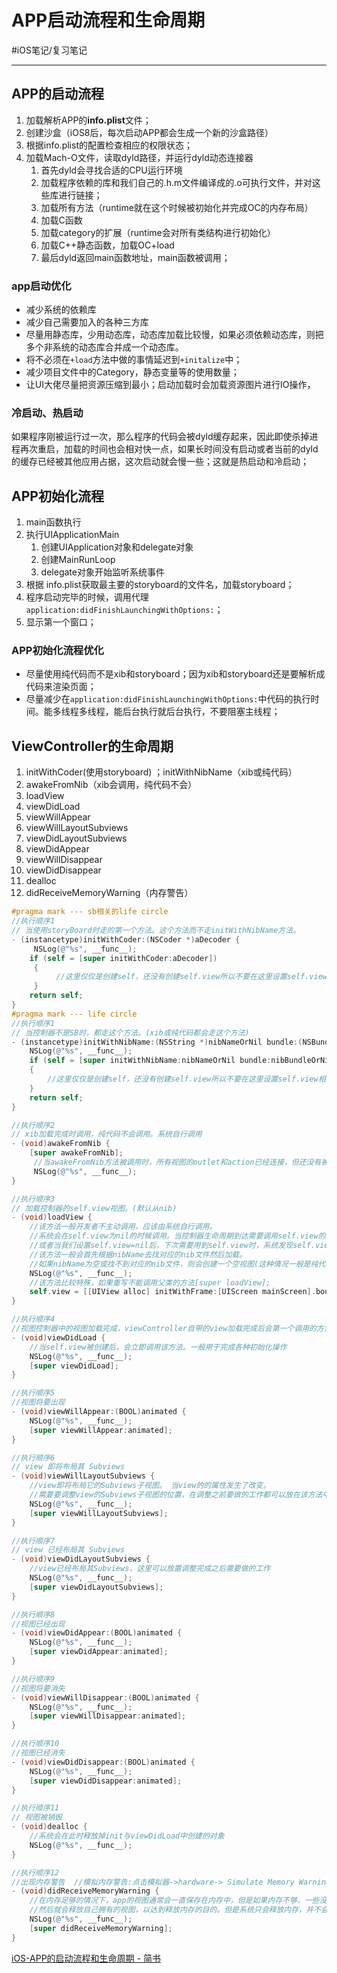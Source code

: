 # APP启动流程和生命周期
#iOS笔记/复习笔记
- - - -
## APP的启动流程
1. 加载解析APP的**info.plist**文件；
2. 创建沙盒（iOS8后，每次启动APP都会生成一个新的沙盒路径）
3. 根据info.plist的配置检查相应的权限状态；
4. 加载Mach-O文件，读取dyld路径，并运行dyld动态连接器
	1. 首先dyld会寻找合适的CPU运行环境
	2. 加载程序依赖的库和我们自己的.h.m文件编译成的.o可执行文件，并对这些库进行链接；
	3. 加载所有方法（runtime就在这个时候被初始化并完成OC的内存布局）
	4. 加载C函数
	5. 加载category的扩展（runtime会对所有类结构进行初始化）
	6. 加载C++静态函数，加载OC+load
	7. 最后dyld返回main函数地址，main函数被调用；

### app启动优化
* 减少系统的依赖库
* 减少自己需要加入的各种三方库
* 尽量用静态库，少用动态库，动态库加载比较慢，如果必须依赖动态库，则把多个非系统的动态库合并成一个动态库。
* 将不必须在`+load`方法中做的事情延迟到`+initalize`中；
* 减少项目文件中的Category，静态变量等的使用数量；
* 让UI大佬尽量把资源压缩到最小；启动加载时会加载资源图片进行IO操作，

### 冷启动、热启动
如果程序刚被运行过一次，那么程序的代码会被dyld缓存起来，因此即使杀掉进程再次重启，加载的时间也会相对快一点，如果长时间没有启动或者当前的dyld的缓存已经被其他应用占据，这次启动就会慢一些；这就是热启动和冷启动；

## APP初始化流程
1. main函数执行
2. 执行UIApplicationMain
	1. 创建UIApplication对象和delegate对象
	2. 创建MainRunLoop
	3. delegate对象开始监听系统事件
3. 根据 info.plist获取最主要的storyboard的文件名，加载storyboard；
4. 程序启动完毕的时候，调用代理`application:didFinishLaunchingWithOptions:`；
5. 显示第一个窗口；

### APP初始化流程优化
* 尽量使用纯代码而不是xib和storyboard；因为xib和storyboard还是要解析成代码来渲染页面；
* 尽量减少在`application:didFinishLaunchingWithOptions:`中代码的执行时间。能多线程多线程，能后台执行就后台执行，不要阻塞主线程；

## ViewController的生命周期
1. initWithCoder(使用storyboard) ；initWithNibName（xib或纯代码）
2. awakeFromNib（xib会调用，纯代码不会）
3. loadView
4. viewDidLoad
5. viewWillAppear
6. viewWillLayoutSubviews
7. viewDidLayoutSubviews
8. viewDidAppear
9. viewWillDisappear
10. viewDidDisappear
11. dealloc
12. didReceiveMemoryWarning（内存警告）
```objectivec
#pragma mark --- sb相关的life circle
//执行顺序1
// 当使用storyBoard时走的第一个方法。这个方法而不走initWithNibName方法。
- (instancetype)initWithCoder:(NSCoder *)aDecoder {
     NSLog(@"%s", __func__);
    if (self = [super initWithCoder:aDecoder])
     {
          //这里仅仅是创建self，还没有创建self.view所以不要在这里设置self.view相关操作
     }
    return self;
}
#pragma mark --- life circle
//执行顺序1
// 当控制器不是SB时，都走这个方法。(xib或纯代码都会走这个方法)
- (instancetype)initWithNibName:(NSString *)nibNameOrNil bundle:(NSBundle *)nibBundleOrNil {
    NSLog(@"%s", __func__);
    if (self = [super initWithNibName:nibNameOrNil bundle:nibBundleOrNil]) 
    {
        //这里仅仅是创建self，还没有创建self.view所以不要在这里设置self.view相关操作
    }
    return self;
}

//执行顺序2
// xib加载完成时调用，纯代码不会调用。系统自行调用
- (void)awakeFromNib {
    [super awakeFromNib];
     //当awakeFromNib方法被调用时，所有视图的outlet和action已经连接，但还没有被确定。
     NSLog(@"%s", __func__);
}

//执行顺序3
// 加载控制器的self.view视图。(默认从nib)
- (void)loadView {
    //该方法一般开发者不主动调用，应该由系统自行调用。
    //系统会在self.view为nil的时候调用。当控制器生命周期到达需要调用self.view的时候会自行调用。
    //或者当我们设置self.view=nil后，下次需要用到self.view时，系统发现self.view为nil，则会调用该方法。
    //该方法一般会首先根据nibName去找对应的nib文件然后加载。
    //如果nibName为空或找不到对应的nib文件，则会创建一个空视图(这种情况一般是纯代码)
    NSLog(@"%s", __func__);
    //该方法比较特殊，如果重写不能调用父类的方法[super loadView];
    self.view = [[UIView alloc] initWithFrame:[UIScreen mainScreen].bounds];
}

//执行顺序4
//视图控制器中的视图加载完成，viewController自带的view加载完成后会第一个调用的方法
- (void)viewDidLoad {
    //当self.view被创建后，会立即调用该方法。一般用于完成各种初始化操作
    NSLog(@"%s", __func__);
    [super viewDidLoad];
}

//执行顺序5
//视图将要出现
- (void)viewWillAppear:(BOOL)animated {
    NSLog(@"%s", __func__);
    [super viewWillAppear:animated];
}

//执行顺序6
// view 即将布局其 Subviews
- (void)viewWillLayoutSubviews {
    //view即将布局它的Subviews子视图。 当view的的属性发生了改变。
    //需要要调整view的Subviews子视图的位置，在调整之前要做的工作都可以放在该方法中实现
    NSLog(@"%s", __func__);
    [super viewWillLayoutSubviews];
}

//执行顺序7
// view 已经布局其 Subviews
- (void)viewDidLayoutSubviews {
    //view已经布局其Subviews，这里可以放置调整完成之后需要做的工作
    NSLog(@"%s", __func__);
    [super viewDidLayoutSubviews];
}

//执行顺序8
//视图已经出现
- (void)viewDidAppear:(BOOL)animated {
    NSLog(@"%s", __func__);
    [super viewDidAppear:animated];
}

//执行顺序9
//视图将要消失
- (void)viewWillDisappear:(BOOL)animated {
    NSLog(@"%s", __func__);
    [super viewWillDisappear:animated];
}

//执行顺序10
//视图已经消失
- (void)viewDidDisappear:(BOOL)animated {
    NSLog(@"%s", __func__);
    [super viewDidDisappear:animated];
}

//执行顺序11
// 视图被销毁
- (void)dealloc {
    //系统会在此时释放掉init与viewDidLoad中创建的对象
    NSLog(@"%s", __func__);
}

//执行顺序12
//出现内存警告  //模拟内存警告:点击模拟器->hardware-> Simulate Memory Warning
- (void)didReceiveMemoryWarning {
    //在内存足够的情况下，app的视图通常会一直保存在内存中，但是如果内存不够，一些没有正在显示的viewController就会收到内存不足的警告。
    //然后就会释放自己拥有的视图，以达到释放内存的目的。但是系统只会释放内存，并不会释放对象的所有权，所以通常我们需要在这里将不需要显示在内存中保留的对象释放它的所有权，将其指针置nil。
    NSLog(@"%s", __func__);
    [super didReceiveMemoryWarning];
}
```


[iOS-APP的启动流程和生命周期 - 简书](https://www.jianshu.com/p/229dd6190b95)